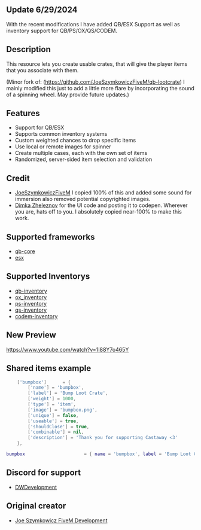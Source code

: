 ## Update 6/29/2024
With the recent modifications I have added QB/ESX Support as well as inventory support for QB/PS/OX/QS/CODEM.

## Description
This resource lets you create usable crates, that will give the player items that you associate with them.

(Minor fork of: (https://github.com/JoeSzymkowiczFiveM/qb-lootcrate) I mainly modified this just to add a little more flare by incorporating the sound of a spinning wheel. May provide future updates.)

## Features
* Support for QB/ESX
* Supports common inventory systems
* Custom weighted chances to drop specific items
* Use local or remote images for spinner
* Create multiple cases, each with the own set of items
* Randomized, server-sided item selection and validation

## Credit
- [JoeSzymkowiczFiveM](https://github.com/JoeSzymkowiczFiveM/qb-lootcrate) I copied 100% of this and added some sound for immersion also removed potential copyrighted images.
- [Dimka Zheleznov](https://codepen.io/zheleznov) for the UI code and posting it to codepen. Wherever you are, hats off to you. I absolutely copied near-100% to make this work.

## Supported frameworks
- [qb-core](https://github.com/qbcore-framework/qb-core)
- [esx](https://github.com/esx-framework/esx_core)

## Supported Inventorys
- [qb-inventory](https://github.com/qbcore-framework/qb-inventory)
- [ox\_inventory](https://github.com/overextended/ox_inventory)
- [ps-inventory](https://github.com/Project-Sloth/ps-inventory)
- [qs-inventory](https://buy.quasar-store.com/package/4770732)
- [codem-inventory](https://codem.tebex.io/package/5900973)


## New Preview
https://www.youtube.com/watch?v=1I88Y7o465Y

## Shared items example
```lua
	['bumpbox']      = {
		['name'] = 'bumpbox',
		['label'] = 'Bump Loot Crate',
		['weight'] = 1000,
		['type'] = 'item',
		['image'] = 'bumpbox.png',
		['unique'] = false,
		['useable'] = true,
		['shouldClose'] = true,
		['combinable'] = nil,
		['description'] = 'Thank you for supporting Castaway <3'
	},

bumpbox                      = { name = 'bumpbox', label = 'Bump Loot Crate', weight = 1000, type = 'item', image = 'bumpbox.png', unique = 'false', useable = 'true', shouldClose = true, combinable = nil,  description = 'Thank you for supporting <servername> <3' },

```

## Discord for support
- [DWDevelopment](https://discord.gg/K7dgeVWNcR)

## Original creator
- [Joe Szymkowicz FiveM Development](https://discord.gg/5vPGxyCB4z)
